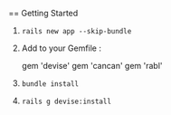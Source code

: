 == Getting Started

1. `rails new app --skip-bundle`

2. Add to your Gemfile :

    gem 'devise'
    gem 'cancan'
    gem 'rabl'

3. `bundle install`

4. `rails g devise:install`
